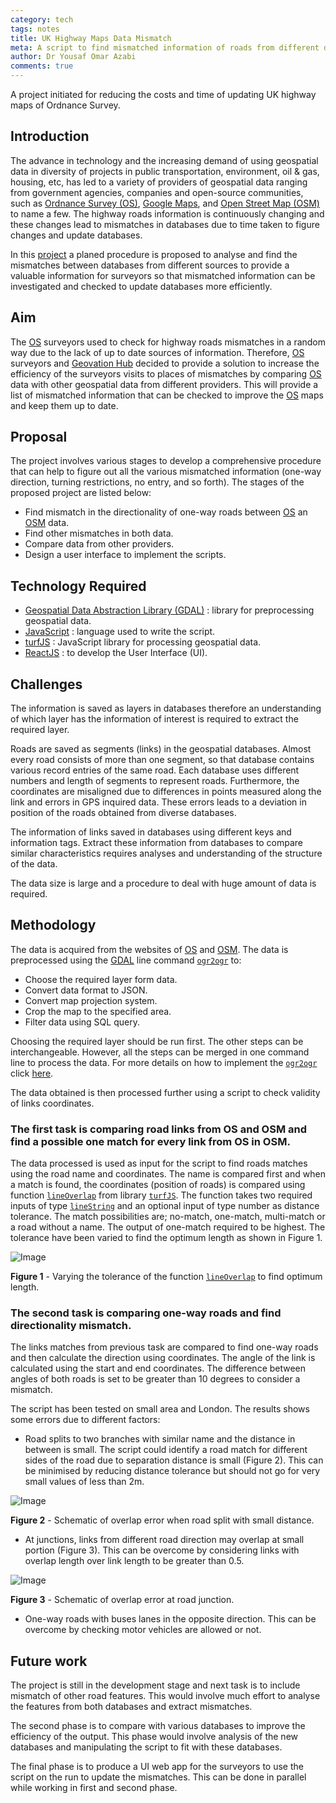 ```yaml
---
category: tech
tags: notes
title: UK Highway Maps Data Mismatch
meta: A script to find mismatched information of roads from different datasets providers to facilitate map updates and reduce the cost of gathering the information. The surveyors checking time can be reduce to only mismatched places.   
author: Dr Yousaf Omar Azabi
comments: true
---
```


A project initiated for reducing the costs and time of updating UK highway maps of Ordnance Survey.

## Introduction

The advance in technology and the increasing demand of using geospatial data in diversity of projects in public transportation, environment, oil & gas, housing, etc, has led to a variety of providers of geospatial data ranging from government agencies, companies and open-source communities, such as [Ordnance Survey (OS)](https://www.ordnancesurvey.co.uk), [Google Maps](https://www.google.com/maps), and [Open Street Map (OSM)](https://www.openstreetmap.org) to name a few. The highway roads information is continuously changing and these changes lead to mismatches in databases due to time taken to figure changes and update databases.

In this [project](https://github.com/Geovation/roads) a planed procedure is proposed to analyse and find the mismatches between databases from different sources to provide a valuable information for surveyors so that mismatched information can be investigated and checked to update databases more efficiently.

## Aim

The [OS](https://www.ordnancesurvey.co.uk) surveyors used to check for highway roads mismatches in a random way due to the lack of up to date sources of information. Therefore, [OS](https://www.ordnancesurvey.co.uk) surveyors and [Geovation Hub](https://geovation.uk) decided to provide a solution to increase the efficiency of the surveyors visits to places of mismatches by comparing [OS](https://www.ordnancesurvey.co.uk) data with other geospatial data from different providers. This will provide a list of mismatched information that can be checked to improve the [OS](https://www.ordnancesurvey.co.uk) maps and keep them up to date.

## Proposal

The project involves various stages to develop a comprehensive procedure that can help to figure out all the various mismatched information (one-way direction, turning restrictions, no entry, and so forth). The stages of the proposed project are listed below:
* Find mismatch in the directionality of one-way roads between [OS](https://www.ordnancesurvey.co.uk) an [OSM](https://www.openstreetmap.org) data.
* Find other mismatches in both data.
* Compare data from other providers.
* Design a user interface to implement the scripts.

## Technology Required

* [Geospatial Data Abstraction Library (GDAL)](https://www.gdal.org/index.html) : library for preprocessing geospatial data.
* [JavaScript](https://developer.mozilla.org/en-US/docs/Web/JavaScript) : language used to write the script.
* [turfJS](http://turfjs.org) : JavaScript library for processing geospatial data.
* [ReactJS](https://reactjs.org) : to develop the User Interface (UI).

## Challenges

The information is saved as layers in databases therefore an understanding of which layer has the information of interest is required to extract the required layer.

Roads are saved as segments (links) in the geospatial databases. Almost every road consists of more than one segment, so that database contains various record entries of the same road. Each database uses different numbers and length of segments to represent roads. Furthermore, the coordinates are misaligned due to differences in points measured along the link and errors in GPS inquired data. These errors leads to a deviation in position of the roads obtained from diverse databases.

The information of links saved in databases using different keys and information tags. Extract these information from databases to compare similar characteristics requires analyses and understanding of the structure of the data.

The data size is large and a procedure to deal with huge amount of data is required.

## Methodology

The data is acquired from the websites of [OS](https://www.ordnancesurvey.co.uk) and [OSM](https://www.openstreetmap.org). The data is preprocessed using the [GDAL](https://www.gdal.org/index.html) line command [`ogr2ogr`](https://www.gdal.org/ogr2ogr.html) to:
* Choose the required layer form data.
* Convert data format to JSON.
* Convert map projection system.
* Crop the map to the specified area.
* Filter data using SQL query.

Choosing the required layer should be run first. The other steps can be interchangeable. However, all the steps can be merged in one command line to process the data. For more details on how to implement the [`ogr2ogr`](https://www.gdal.org/ogr2ogr.html) click [here](https://github.com/Geovation/roads/blob/master/InputY/README.md).

The data obtained is then processed further using a script to check validity of links coordinates.

### The first task is comparing road links from OS and OSM and find a possible one match for every link from OS in OSM.

The data processed is used as input for the script to find roads matches using the road name and coordinates. The name is compared first and when a match is found, the coordinates (position of roads) is compared using function [`lineOverlap`](http://turfjs.org/docs/#lineOverlap) from library [`turfJS`](http://turfjs.org). The function takes two required inputs of type [`lineString`](http://turfjs.org/docs/#lineString) and an optional input of type number as distance tolerance.
The match possibilities are; no-match, one-match, multi-match or a road without a name. The output of one-match required to be highest. The tolerance have been varied to find the optimum length as shown in Figure 1.

![Image](/assets/roads/vary-tolerance.svg)

**Figure 1** - Varying the tolerance of the function [`lineOverlap`](http://turfjs.org/docs/#lineOverlap) to find optimum length.

### The second task is comparing one-way roads and find directionality mismatch.

The links matches from previous task are compared to find one-way roads and then calculate the direction using coordinates. The angle of the link is calculated using the start and end coordinates. The difference between angles of both roads is set to be greater than 10 degrees to consider a mismatch.

The script has been tested on small area and London. The results shows some errors due to different factors:
* Road splits to two branches with similar name and the distance in between is small. The script could identify a road match for different sides of the road due to separation distance is small (Figure 2). This can be minimised by reducing distance tolerance but should not go for very small values of less than 2m.

![Image](/assets/roads/round-about.png)

**Figure 2** - Schematic of overlap error when road split with small distance.

* At junctions, links from different road direction may overlap at small portion (Figure 3). This can be overcome by considering links with overlap length over link length to be greater than 0.5.

![Image](/assets/roads/road-junction.svg)

**Figure 3** - Schematic of overlap error at road junction.

* One-way roads with buses lanes in the opposite direction. This can be overcome by checking motor vehicles are allowed or not.

## Future work

The project is still in the development stage and next task is to include mismatch of other road features. This would involve much effort to analyse the features from both databases and extract mismatches.

The second phase is to compare with various databases to improve the efficiency of the output. This phase would involve analysis of the new databases and manipulating the script to fit with these databases.

The final phase is to produce a UI web app for the surveyors to use the script on the run to update the mismatches. This can be done in parallel while working in first and second phase.
